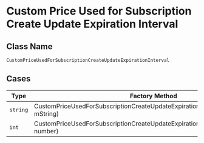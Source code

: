 
# Custom Price Used for Subscription Create Update Expiration Interval

## Class Name

`CustomPriceUsedForSubscriptionCreateUpdateExpirationInterval`

## Cases

| Type | Factory Method |
|  --- | --- |
| `string` | CustomPriceUsedForSubscriptionCreateUpdateExpirationInterval.FromString(string mString) |
| `int` | CustomPriceUsedForSubscriptionCreateUpdateExpirationInterval.FromNumber(int number) |

